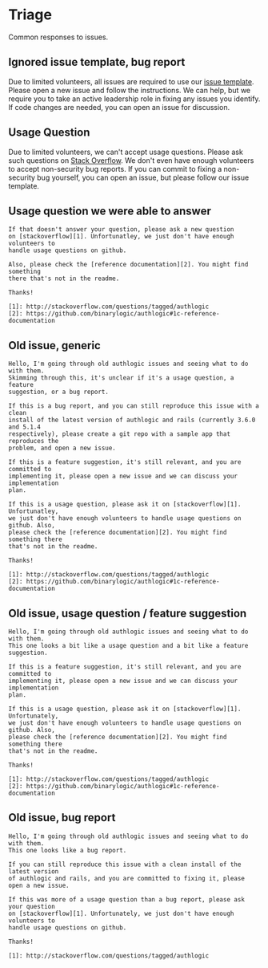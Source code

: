 # Triage

Common responses to issues.

## Ignored issue template, bug report

Due to limited volunteers, all issues are required to use our [issue template](https://github.com/binarylogic/authlogic/blob/master/.github/ISSUE_TEMPLATE/bug_report.md). Please open a new issue and follow the instructions. We can help, but we require you to take an active leadership role in fixing any issues you identify. If code changes are needed, you can open an issue for discussion.

## Usage Question

Due to limited volunteers, we can't accept usage questions. Please ask such questions on [Stack Overflow](https://stackoverflow.com/questions/tagged/authlogic). We don't even have enough volunteers to accept non-security bug reports. If you can commit to fixing a non-security bug yourself, you can open an issue, but please follow our issue template.

## Usage question we were able to answer

```
If that doesn't answer your question, please ask a new question
on [stackoverflow][1]. Unfortunatley, we just don't have enough volunteers to
handle usage questions on github.

Also, please check the [reference documentation][2]. You might find something
there that's not in the readme.

Thanks!

[1]: http://stackoverflow.com/questions/tagged/authlogic
[2]: https://github.com/binarylogic/authlogic#1c-reference-documentation
```

## Old issue, generic

```
Hello, I'm going through old authlogic issues and seeing what to do with them.
Skimming through this, it's unclear if it's a usage question, a feature
suggestion, or a bug report.

If this is a bug report, and you can still reproduce this issue with a clean
install of the latest version of authlogic and rails (currently 3.6.0 and 5.1.4
respectively), please create a git repo with a sample app that reproduces the
problem, and open a new issue.

If this is a feature suggestion, it's still relevant, and you are committed to
implementing it, please open a new issue and we can discuss your implementation
plan.

If this is a usage question, please ask it on [stackoverflow][1]. Unfortunatley,
we just don't have enough volunteers to handle usage questions on github. Also,
please check the [reference documentation][2]. You might find something there
that's not in the readme.

Thanks!

[1]: http://stackoverflow.com/questions/tagged/authlogic
[2]: https://github.com/binarylogic/authlogic#1c-reference-documentation
```

## Old issue, usage question / feature suggestion

```
Hello, I'm going through old authlogic issues and seeing what to do with them.
This one looks a bit like a usage question and a bit like a feature suggestion.

If this is a feature suggestion, it's still relevant, and you are committed to
implementing it, please open a new issue and we can discuss your implementation
plan.

If this is a usage question, please ask it on [stackoverflow][1]. Unfortunately,
we just don't have enough volunteers to handle usage questions on github. Also,
please check the [reference documentation][2]. You might find something there
that's not in the readme.

Thanks!

[1]: http://stackoverflow.com/questions/tagged/authlogic
[2]: https://github.com/binarylogic/authlogic#1c-reference-documentation
```

## Old issue, bug report

```
Hello, I'm going through old authlogic issues and seeing what to do with them.
This one looks like a bug report.

If you can still reproduce this issue with a clean install of the latest version
of authlogic and rails, and you are committed to fixing it, please open a new issue.

If this was more of a usage question than a bug report, please ask your question
on [stackoverflow][1]. Unfortunately, we just don't have enough volunteers to
handle usage questions on github.

Thanks!

[1]: http://stackoverflow.com/questions/tagged/authlogic
```
